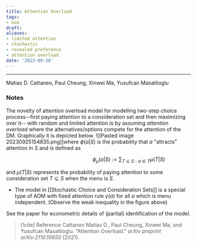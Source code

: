 ```yaml
---
title: Attention Overload
tags:
- ooo
draft:
aliases:
- limited attention
- stochastic
- revealed preference
- attention overload
date: '2023-09-20'
---
```

---
Matias D. Cattaneo, Paul Cheung, Xinwei Ma, Yusufcan Masatlioglu

### Notes
The novelty of attention overload model for modelling two-step choice process--first paying attention to a consideration set and then maximizing over it-- with random and limited attention is by assuming _attention overload_ where the alternatives/options compete for the attention of the DM. Graphically it is depicted below.
![[Pasted image 20230925154835.png]]where $\phi(a|S)$ is the probability that $a$ "attracts" attention in $S$ and is defined as 


$$  \quad \quad \quad \quad \quad \quad \quad \quad \quad \quad  \phi_\mu (a |S) := \sum_{T \subseteq S: a \in T} \mu(T|S)$$


and $\mu(T|S)$ represents the probability of paying attention to some consideration set $T \subseteq S$ when the menu is $S$.

- The model in [[Stochastic Choice and Consideration Sets]] is a special type of AOM with fixed attention rule $\gamma(a)$ for all $a$ which is menu independent. (Observe the weak inequality in the figure above)

See the paper for econometric details of (partial) identification of the model.



> [!cite] Reference
> Cattaneo Matias D., Paul Cheung, Xinwei Ma, and Yusufcan Masatlioglu. "Attention Overload." _arXiv preprint arXiv:2110.10650_ (2021).

